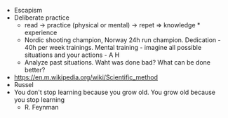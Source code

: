 * Escapism
* Deliberate practice
  * read -> practice (physical or mental) -> repet => knowledge * experience
  * Nordic shooting champion, Norway 24h run champion. Dedication - 40h per week trainings. Mental training - imagine all possible situations and your actions - A H
  * Analyze past situations. Waht was done bad? What can be done better?
* https://en.m.wikipedia.org/wiki/Scientific_method
* Russel
* You don't stop learning
  because you grow old.
  You grow old
  because you stop learning
  - R. Feynman
